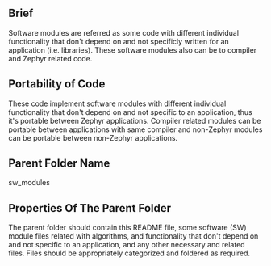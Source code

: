 ## Brief
Software modules are referred as some code with different individual functionality that don't depend on and not specificly written for an application (i.e. libraries). These software modules also can be to compiler and Zephyr related code. 

## Portability of Code
These code implement software modules with different individual functionality that don't depend on and not specific to an application, thus it's portable between Zephyr applications. Compiler related modules can be portable between applications with same compiler and non-Zephyr modules can be portable between non-Zephyr applications.

## Parent Folder Name
sw_modules

## Properties Of The Parent Folder 
The parent folder should contain this README file, some software (SW) module files related with algorithms, and functionality that don't depend on and not specific to an application, and any other necessary and related files. Files should be appropriately categorized and foldered as required.